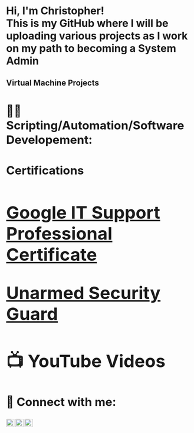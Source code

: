 <h1>Hi, I'm Christopher! <br/> This is my GitHub where I will be uploading various projects as I work on my path to becoming a System Admin <a>
</a>

<h2> Virtual Machine Projects<h2>
<a https://github.com/Proxy8345/Virtual-Malware-Analysis-Lab <a/>
<h2>👨‍💻 Scripting/Automation/Software Developement:</h2>


<b> <h2> Certifications <h2> </b>
  <a href="https://www.coursera.org/account/accomplishments/professional-cert/6YFS2UFN3WAT">Google IT Support Professional Certificate</a>
  
  
  <a href="https://verify.tn.gov/">Unarmed Security Guard</a>
    
  

<h2>📺 YouTube Videos</h2>

<h2> 🤳 Connect with me:</h2>

[<img align="left" alt="JoshMadakor | YouTube" width="22px" src="https://cdn.jsdelivr.net/npm/simple-icons@v3/icons/youtube.svg" />][youtube]
[<img align="left" alt="JoshMadakor | Twitter" width="22px" src="https://cdn.jsdelivr.net/npm/simple-icons@v3/icons/twitter.svg" />][twitter]
[<img align="left" alt="JoshMadakor | LinkedIn" width="22px" src="https://cdn.jsdelivr.net/npm/simple-icons@v3/icons/linkedin.svg" />][linkedin]

[twitter]: https://twitter.com/
[youtube]: https://www.youtube.com/channel/UCbEJQfHvxBCx9p81M4zdRvA

[linkedin]: https://www.
